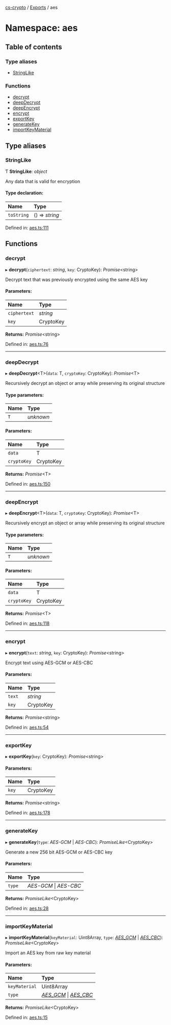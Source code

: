 [cs-crypto](../README.md) / [Exports](../modules.md) / aes

# Namespace: aes

## Table of contents

### Type aliases

- [StringLike](aes.md#stringlike)

### Functions

- [decrypt](aes.md#decrypt)
- [deepDecrypt](aes.md#deepdecrypt)
- [deepEncrypt](aes.md#deepencrypt)
- [encrypt](aes.md#encrypt)
- [exportKey](aes.md#exportkey)
- [generateKey](aes.md#generatekey)
- [importKeyMaterial](aes.md#importkeymaterial)

## Type aliases

### StringLike

Ƭ **StringLike**: *object*

Any data that is valid for encryption

#### Type declaration:

Name | Type |
:------ | :------ |
`toString` | () => *string* |

Defined in: [aes.ts:111](https://github.com/very-amused/CS-crypto/blob/5c5d341/src/aes.ts#L111)

## Functions

### decrypt

▸ **decrypt**(`ciphertext`: *string*, `key`: CryptoKey): *Promise*<string\>

Decrypt text that was previously encrypted using the same AES key

#### Parameters:

Name | Type |
:------ | :------ |
`ciphertext` | *string* |
`key` | CryptoKey |

**Returns:** *Promise*<string\>

Defined in: [aes.ts:76](https://github.com/very-amused/CS-crypto/blob/5c5d341/src/aes.ts#L76)

___

### deepDecrypt

▸ **deepDecrypt**<T\>(`data`: T, `cryptoKey`: CryptoKey): *Promise*<T\>

Recursively decrypt an object or array while preserving its original structure

#### Type parameters:

Name | Type |
:------ | :------ |
`T` | *unknown* |

#### Parameters:

Name | Type |
:------ | :------ |
`data` | T |
`cryptoKey` | CryptoKey |

**Returns:** *Promise*<T\>

Defined in: [aes.ts:150](https://github.com/very-amused/CS-crypto/blob/5c5d341/src/aes.ts#L150)

___

### deepEncrypt

▸ **deepEncrypt**<T\>(`data`: T, `cryptoKey`: CryptoKey): *Promise*<T\>

Recursively encrypt an object or array while preserving its original structure

#### Type parameters:

Name | Type |
:------ | :------ |
`T` | *unknown* |

#### Parameters:

Name | Type |
:------ | :------ |
`data` | T |
`cryptoKey` | CryptoKey |

**Returns:** *Promise*<T\>

Defined in: [aes.ts:118](https://github.com/very-amused/CS-crypto/blob/5c5d341/src/aes.ts#L118)

___

### encrypt

▸ **encrypt**(`text`: *string*, `key`: CryptoKey): *Promise*<string\>

Encrypt text using AES-GCM or AES-CBC

#### Parameters:

Name | Type |
:------ | :------ |
`text` | *string* |
`key` | CryptoKey |

**Returns:** *Promise*<string\>

Defined in: [aes.ts:54](https://github.com/very-amused/CS-crypto/blob/5c5d341/src/aes.ts#L54)

___

### exportKey

▸ **exportKey**(`key`: CryptoKey): *Promise*<string\>

#### Parameters:

Name | Type |
:------ | :------ |
`key` | CryptoKey |

**Returns:** *Promise*<string\>

Defined in: [aes.ts:178](https://github.com/very-amused/CS-crypto/blob/5c5d341/src/aes.ts#L178)

___

### generateKey

▸ **generateKey**(`type`: *AES-GCM* \| *AES-CBC*): *PromiseLike*<CryptoKey\>

Generate a new 256 bit AES-GCM or AES-CBC key

#### Parameters:

Name | Type |
:------ | :------ |
`type` | *AES-GCM* \| *AES-CBC* |

**Returns:** *PromiseLike*<CryptoKey\>

Defined in: [aes.ts:28](https://github.com/very-amused/CS-crypto/blob/5c5d341/src/aes.ts#L28)

___

### importKeyMaterial

▸ **importKeyMaterial**(`keyMaterial`: Uint8Array, `type`: [*AES\_GCM*](../enums/algorithms.md#aes_gcm) \| [*AES\_CBC*](../enums/algorithms.md#aes_cbc)): *PromiseLike*<CryptoKey\>

Import an AES key from raw key material

#### Parameters:

Name | Type |
:------ | :------ |
`keyMaterial` | Uint8Array |
`type` | [*AES\_GCM*](../enums/algorithms.md#aes_gcm) \| [*AES\_CBC*](../enums/algorithms.md#aes_cbc) |

**Returns:** *PromiseLike*<CryptoKey\>

Defined in: [aes.ts:15](https://github.com/very-amused/CS-crypto/blob/5c5d341/src/aes.ts#L15)
